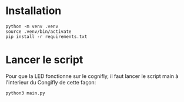 # Installation

```
python -m venv .venv
source .venv/bin/activate
pip install -r requirements.txt
```

# Lancer le script
Pour que la LED fonctionne sur le cognifly, il faut lancer le script main à l'interieur du Congifly de cette façon:
```
python3 main.py
```
